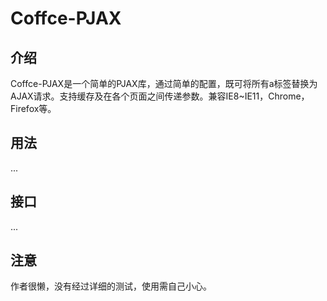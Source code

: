 # Coffce-PJAX

## 介绍
Coffce-PJAX是一个简单的PJAX库，通过简单的配置，既可将所有a标签替换为AJAX请求。支持缓存及在各个页面之间传递参数。兼容IE8~IE11，Chrome，Firefox等。

## 用法
...

## 接口
...

## 注意
作者很懒，没有经过详细的测试，使用需自己小心。
